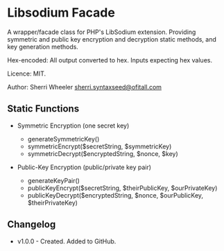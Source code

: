 Libsodium Facade
=========================

A wrapper/facade class for PHP's LibSodium extension. Providing symmetric and public key encryption and decryption static methods, and key generation methods.

Hex-encoded: All output converted to hex. Inputs expecting hex values.

Licence: MIT.

Author: Sherri Wheeler sherri.syntaxseed@ofitall.com


Static Functions
--------

* Symmetric Encryption (one secret key)
    * generateSymmetricKey()
    * symmetricEncrypt($secretString, $symmetricKey)
    * symmetricDecrypt($encryptedString, $nonce, $key)

* Public-Key Encryption (public/private key pair)
    * generateKeyPair()
    * publicKeyEncrypt($secretString, $theirPublicKey, $ourPrivateKey)
    * publicKeyDecrypt($encryptedString, $nonce, $ourPublicKey, $theirPrivateKey)


Changelog
--------

* v1.0.0 - Created. Added to GitHub.

